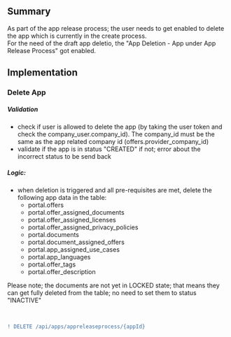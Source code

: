 ## Summary

As part of the app release process; the user needs to get enabled to delete the app which is currently in the create process.
<br>
For the need of the draft app deletio, the "App Deletion - App under App Release Process" got enabled.
<br>

## Implementation

### Delete App

##### Validation

- check if user is allowed to delete the app (by taking the user token and check the company_user.company_id). The company_id must be the same as the app related company id (offers.provider_company_id)
- validate if the app is in status "CREATED" if not; error about the incorrect status to be send back

##### Logic:

- when deletion is triggered and all pre-requisites are met, delete the following app data in the table:
  - portal.offers
  - portal.offer_assigned_documents
  - portal.offer_assigned_licenses
  - portal.offer_assigned_privacy_policies
  - portal.documents
  - portal.document_assigned_offers
  - portal.app_assigned_use_cases
  - portal.app_languages
  - portal.offer_tags
  - portal.offer_description

Please note; the documents are not yet in LOCKED state; that means they can get fully deleted from the table; no need to set them to status "INACTIVE"

<br>

```diff
! DELETE /api/apps/appreleaseprocess/{appId}
```

<br>
<br>
